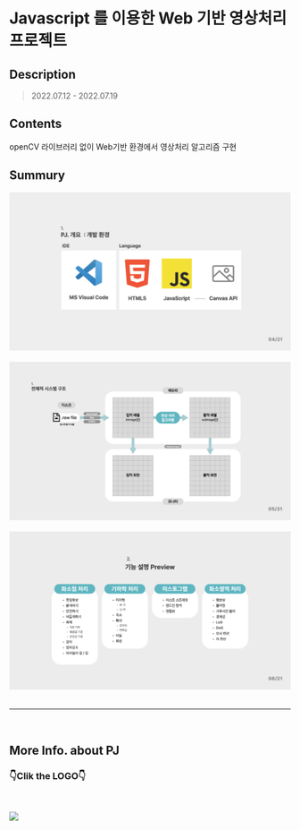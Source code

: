 # **Javascript 를 이용한 Web 기반 영상처리 프로젝트**

## **Description**
> 2022.07.12 - 2022.07.19

## **Contents**
openCV 라이브러리 없이 Web기반 환경에서 영상처리 알고리즘 구현 <br>

## **Summury**
<center> <img src = "./img/Readme/개발환경.png" width="800"> </center>
<br>

<center> <img src = "./img/Readme/원리.png" width="800"> </center>
<br>

<center> <img src = "./img/Readme/기능 프리뷰.png" width="800"> </center>
<br>

---
<br>

##  **More Info. about PJ**
###  **👇Clik the LOGO👇**
<br>
<p href="https://seo0h.tistory.com/7/" >
<img src="https://img.shields.io/badge/Tistory-PJ_Summary-EEEEEE?style=for-the-badge&logo=Tistory&logoColor=white"/></p>